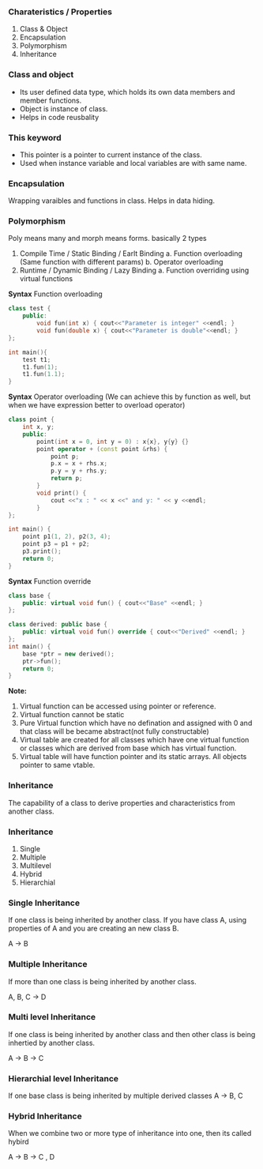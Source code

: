 ### Charateristics / Properties

1. Class & Object
2. Encapsulation
3. Polymorphism
4. Inheritance

### Class and object

- Its user defined data type, which holds its own data members and member functions.
- Object is instance of class.
- Helps in code reusbality

### This keyword

- This pointer is a pointer to current instance of the class.
- Used when instance variable and local variables are with same name.

### Encapsulation

Wrapping varaibles and functions in class. Helps in data hiding.

### Polymorphism

Poly means many and morph means forms. basically 2 types

1. Compile Time / Static Binding / Earlt Binding
   a. Function overloading (Same function with different params)
   b. Operator overloading
2. Runtime / Dynamic Binding / Lazy Binding
   a. Function overriding using virtual functions

**Syntax**
Function overloading

```cpp
class test {
    public:
        void fun(int x) { cout<<"Parameter is integer" <<endl; }
        void fun(double x) { cout<<"Parameter is double"<<endl; }
};

int main(){
    test t1;
    t1.fun(1);
    t1.fun(1.1);
}
```

**Syntax**
Operator overloading (We can achieve this by function as well, but when we have expression better to overload operator)

```cpp
class point {
    int x, y;
    public:
        point(int x = 0, int y = 0) : x{x}, y{y} {}
        point operator + (const point &rhs) {
            point p;
            p.x = x + rhs.x;
            p.y = y + rhs.y;
            return p;
        }
        void print() {
            cout <<"x : " << x <<" and y: " << y <<endl;
        }
};

int main() {
    point p1(1, 2), p2(3, 4);
    point p3 = p1 + p2;
    p3.print();
    return 0;
}
```

**Syntax**
Function override

```cpp
class base {
    public: virtual void fun() { cout<<"Base" <<endl; }
};

class derived: public base {
    public: virtual void fun() override { cout<<"Derived" <<endl; }
};
int main() {
    base *ptr = new derived();
    ptr->fun();
    return 0;
}
```

**Note:**

1. Virtual function can be accessed using pointer or reference.
2. Virtual function cannot be static
3. Pure Virtual function which have no defination and assigned with 0 and that class will be became abstract(not fully constructable)
4. Virtual table are created for all classes which have one virtual function or classes which are derived from base which has virtual function.
5. Virtual table will have function pointer and its static arrays. All objects pointer to same vtable.

### Inheritance

The capability of a class to derive properties and characteristics from another class.

### Inheritance

1. Single
2. Multiple
3. Multilevel
4. Hybrid
5. Hierarchial

### Single Inheritance

If one class is being inherited by another class.
If you have class A, using properties of A and you are creating an new class B.

A -> B

### Multiple Inheritance

If more than one class is being inherited by another class.

A, B, C -> D

### Multi level Inheritance

If one class is being inherited by another class and then other class is being inhertied by another class.

A -> B -> C

### Hierarchial level Inheritance

If one base class is being inherited by multiple derived classes
A -> B, C

### Hybrid Inheritance

When we combine two or more type of inheritance into one, then its called hybird

A -> B -> C , D
